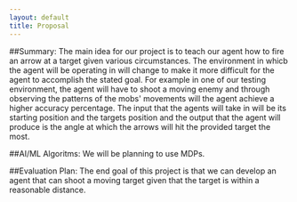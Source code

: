 ```yaml
---
layout: default
title: Proposal
---
```


##Summary:
The main idea for our project is to teach our agent how to fire an arrow at a target given various circumstances. The environment in whicb the agent will be operating in will change to make it more difficult for the agent to accomplish the stated goal. For example in one of our testing environment, the agent will have to shoot a moving enemy and through observing the patterns of the mobs' movements will the agent achieve a higher accuracy percentage. The input that the agents will take in will be its starting position and the targets position and the output that the agent will produce is the angle at which the arrows will hit the provided target the most. 

##AI/ML Algoritms:
We will be planning to use MDPs.

##Evaluation Plan:
The end goal of this project is that we can develop an agent that can shoot a moving target given that the target is within a reasonable distance. 


